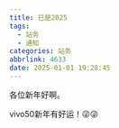 ```yaml
---
title: 已是2025
tags:
  - 站务
  - 通知
categories: 站务
abbrlink: 4633
date: 2025-01-01 19:28:45
---
```


各位新年好啊。

vivo50新年有好运！😜😜

<!--more-->